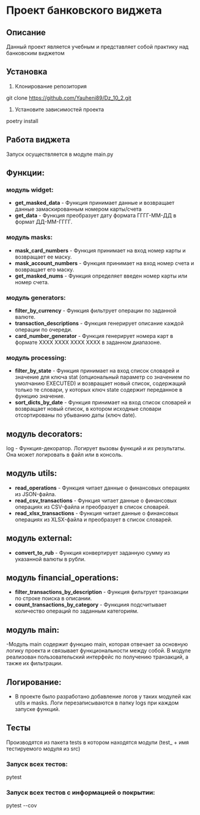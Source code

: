 # Проект банковского виджета

## Описание

Данный проект является учебным и представляет собой практику над банковским виджетом

## Установка

1. Клонирование репозитория 

git clone https://github.com/Yauheni89/Dz_10_2.git

1. Установите зависимостей проекта

poetry install


## Работа виджета
Запуск осуществляется в модуле main.py

## Функции:

### модуль widget:
- **get_masked_data** - Функция принимает данные и возвращает данные замаскированным номером карты/счета
- **get_data** - Функция преобразует дату формата ГГГГ-ММ-ДД в формат ДД-ММ-ГГГГ.

### модуль masks:
- **mask_card_numbers** - Функция принимает на вход номер карты и возвращает ее маску.
- **mask_account_numbers** - Функция принимает на вход номер счета и возвращает его маску.
- **get_masked_nums** - Функция определяет введен номер карты или номер счета.

### модуль generators:
- **filter_by_currency** - Функция фильтрует операции по заданной валюте.
- **transaction_descriptions** - Функция генерирует описание каждой операции по очереди.
- **card_number_generator** - Функция генерирует номера карт в формате XXXX XXXX XXXX XXXX в заданном диапазоне.

### модуль processing:
- **filter_by_state** - Функция принимает на вход список словарей и значение для ключа stat (опциональный параметр со значением по умолчанию EXECUTED) и возвращает новый список, содержащий только те словари, у которых ключ state содержит переданное в функцию значение.
- **sort_dicts_by_date** - Функция принимает на вход список словарей и возвращает новый список, в котором исходные словари отсортированы по убыванию даты (ключ date).

## модуль decorators:
log - Функция-декоратор. Логирует вызовы функций и их результаты. Она может логировать в файл или в консоль.

## модуль utils:
- **read_operations** - Функция читает данные о финансовых операциях из JSON-файла.
- **read_csv_transactions** - Функция читает данные о финансовых операциях из CSV-файла и преобразует в список словарей.
- **read_xlsx_transactions** - Функция читает данные о финансовых операциях из XLSX-файла и преобразует в список словарей.

## модуль external:
- **convert_to_rub** - Функция конвертирует заданную сумму из указанной валюты в рубли.

## модуль financial_operations:
- **filter_transactions_by_description** - Функция фильтрует транзакции по строке поиска в описании.
- **count_transactions_by_category** - Функциия подсчитывает количество операций по заданным категориям.

## модуль main:
-Модуль main содержит функцию main, которая отвечает за основную логику проекта и связывает функциональности между собой. В модуле реализован пользовательский интерфейс по получению транзакций, а также их фильтрации.

## Логирование:
- В проекте было разработано добавление логов у таких модулей как utils и masks. Логи перезаписываются в папку logs при каждом запуске функций.

## Тесты
Производятся из пакета tests в котором находятся модули (test_ + имя тестируемого модуля из src)

### Запуск всех тестов:

pytest


### Запуск всех тестов c информацией о покрытии:

pytest --cov

